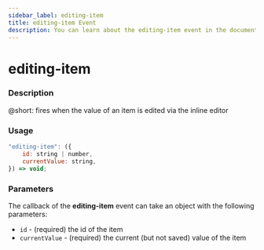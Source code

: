 ```yaml
---
sidebar_label: editing-item
title: editing-item Event
description: You can learn about the editing-item event in the documentation of the DHTMLX JavaScript To Do List library. Browse developer guides and API reference, try out code examples and live demos, and download a free 30-day evaluation version of DHTMLX To Do List.
---
```


# editing-item

### Description

@short: fires when the value of an item is edited via the inline editor

### Usage

~~~js
"editing-item": ({
    id: string | number,
    currentValue: string,
}) => void;
~~~

### Parameters

The callback of the **editing-item** event can take an object with the following parameters:

- `id` - (required) the id of the item
- `currentValue` - (required) the current (but not saved) value of the item